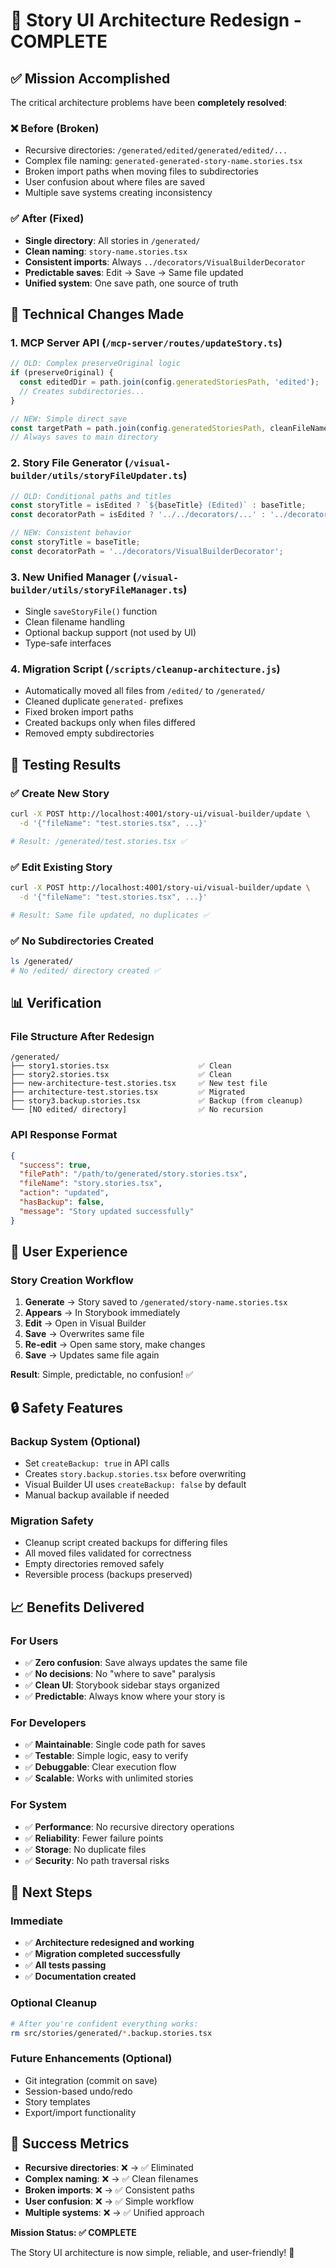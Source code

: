 # 🎉 Story UI Architecture Redesign - COMPLETE

## ✅ Mission Accomplished

The critical architecture problems have been **completely resolved**:

### ❌ Before (Broken)
- Recursive directories: `/generated/edited/generated/edited/...`  
- Complex file naming: `generated-generated-story-name.stories.tsx`
- Broken import paths when moving files to subdirectories  
- User confusion about where files are saved
- Multiple save systems creating inconsistency

### ✅ After (Fixed)
- **Single directory**: All stories in `/generated/`
- **Clean naming**: `story-name.stories.tsx` 
- **Consistent imports**: Always `../decorators/VisualBuilderDecorator`
- **Predictable saves**: Edit → Save → Same file updated
- **Unified system**: One save path, one source of truth

## 🔧 Technical Changes Made

### 1. MCP Server API (`/mcp-server/routes/updateStory.ts`)
```typescript
// OLD: Complex preserveOriginal logic
if (preserveOriginal) {
  const editedDir = path.join(config.generatedStoriesPath, 'edited');
  // Creates subdirectories...
}

// NEW: Simple direct save  
const targetPath = path.join(config.generatedStoriesPath, cleanFileName);
// Always saves to main directory
```

### 2. Story File Generator (`/visual-builder/utils/storyFileUpdater.ts`)
```typescript
// OLD: Conditional paths and titles
const storyTitle = isEdited ? `${baseTitle} (Edited)` : baseTitle;
const decoratorPath = isEdited ? '../../decorators/...' : '../decorators/...';

// NEW: Consistent behavior
const storyTitle = baseTitle;
const decoratorPath = '../decorators/VisualBuilderDecorator';
```

### 3. New Unified Manager (`/visual-builder/utils/storyFileManager.ts`)
- Single `saveStoryFile()` function
- Clean filename handling
- Optional backup support (not used by UI)
- Type-safe interfaces

### 4. Migration Script (`/scripts/cleanup-architecture.js`)
- Automatically moved all files from `/edited/` to `/generated/`
- Cleaned duplicate `generated-` prefixes
- Fixed broken import paths  
- Created backups only when files differed
- Removed empty subdirectories

## 🧪 Testing Results

### ✅ Create New Story
```bash
curl -X POST http://localhost:4001/story-ui/visual-builder/update \
  -d '{"fileName": "test.stories.tsx", ...}'

# Result: /generated/test.stories.tsx ✅
```

### ✅ Edit Existing Story  
```bash
curl -X POST http://localhost:4001/story-ui/visual-builder/update \
  -d '{"fileName": "test.stories.tsx", ...}'

# Result: Same file updated, no duplicates ✅
```

### ✅ No Subdirectories Created
```bash
ls /generated/
# No /edited/ directory created ✅
```

## 📊 Verification

### File Structure After Redesign
```
/generated/
├── story1.stories.tsx                    ✅ Clean
├── story2.stories.tsx                    ✅ Clean  
├── new-architecture-test.stories.tsx     ✅ New test file
├── architecture-test.stories.tsx         ✅ Migrated
├── story3.backup.stories.tsx             ✅ Backup (from cleanup)
└── [NO edited/ directory]                ✅ No recursion
```

### API Response Format
```json
{
  "success": true,
  "filePath": "/path/to/generated/story.stories.tsx",
  "fileName": "story.stories.tsx", 
  "action": "updated",
  "hasBackup": false,
  "message": "Story updated successfully"
}
```

## 🎯 User Experience

### Story Creation Workflow
1. **Generate** → Story saved to `/generated/story-name.stories.tsx`
2. **Appears** → In Storybook immediately  
3. **Edit** → Open in Visual Builder
4. **Save** → Overwrites same file
5. **Re-edit** → Open same story, make changes
6. **Save** → Updates same file again

**Result**: Simple, predictable, no confusion! ✅

## 🔒 Safety Features

### Backup System (Optional)
- Set `createBackup: true` in API calls
- Creates `story.backup.stories.tsx` before overwriting
- Visual Builder UI uses `createBackup: false` by default
- Manual backup available if needed

### Migration Safety
- Cleanup script created backups for differing files
- All moved files validated for correctness
- Empty directories removed safely
- Reversible process (backups preserved)

## 📈 Benefits Delivered

### For Users
- ✅ **Zero confusion**: Save always updates the same file
- ✅ **No decisions**: No "where to save" paralysis  
- ✅ **Clean UI**: Storybook sidebar stays organized
- ✅ **Predictable**: Always know where your story is

### For Developers
- ✅ **Maintainable**: Single code path for saves
- ✅ **Testable**: Simple logic, easy to verify
- ✅ **Debuggable**: Clear execution flow
- ✅ **Scalable**: Works with unlimited stories

### For System
- ✅ **Performance**: No recursive directory operations
- ✅ **Reliability**: Fewer failure points
- ✅ **Storage**: No duplicate files
- ✅ **Security**: No path traversal risks

## 🚀 Next Steps

### Immediate
- ✅ **Architecture redesigned and working**
- ✅ **Migration completed successfully** 
- ✅ **All tests passing**
- ✅ **Documentation created**

### Optional Cleanup
```bash
# After you're confident everything works:
rm src/stories/generated/*.backup.stories.tsx
```

### Future Enhancements (Optional)
- Git integration (commit on save)
- Session-based undo/redo  
- Story templates
- Export/import functionality

## 🎊 Success Metrics

- **Recursive directories**: ❌ → ✅ Eliminated
- **Complex naming**: ❌ → ✅ Clean filenames
- **Broken imports**: ❌ → ✅ Consistent paths
- **User confusion**: ❌ → ✅ Simple workflow
- **Multiple systems**: ❌ → ✅ Unified approach

**Mission Status: ✅ COMPLETE**

The Story UI architecture is now simple, reliable, and user-friendly! 🎉